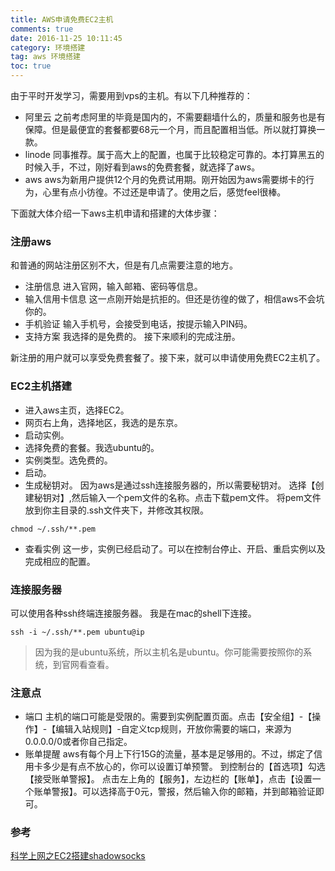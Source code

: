```yaml
---
title: AWS申请免费EC2主机
comments: true
date: 2016-11-25 10:11:45
category: 环境搭建
tag: aws 环境搭建
toc: true
---
```


由于平时开发学习，需要用到vps的主机。有以下几种推荐的：
- 阿里云 之前考虑阿里的毕竟是国内的，不需要翻墙什么的，质量和服务也是有保障。但是最便宜的套餐都要68元一个月，而且配置相当低。所以就打算换一款。
- linode
同事推荐。属于高大上的配置，也属于比较稳定可靠的。本打算黑五的时候入手，不过，刚好看到aws的免费套餐，就选择了aws。
- aws aws为新用户提供12个月的免费试用期。刚开始因为aws需要绑卡的行为，心里有点小彷徨。不过还是申请了。使用之后，感觉feel很棒。

下面就大体介绍一下aws主机申请和搭建的大体步骤：
<!--more-->
### 注册aws
和普通的网站注册区别不大，但是有几点需要注意的地方。
- 注册信息
进入官网，输入邮箱、密码等信息。
- 输入信用卡信息
这一点刚开始是抗拒的。但还是彷徨的做了，相信aws不会坑你的。
- 手机验证
输入手机号，会接受到电话，按提示输入PIN码。
- 支持方案
我选择的是免费的。
接下来顺利的完成注册。

新注册的用户就可以享受免费套餐了。接下来，就可以申请使用免费EC2主机了。
### EC2主机搭建
- 进入aws主页，选择EC2。
- 网页右上角，选择地区，我选的是东京。
- 启动实例。
- 选择免费的套餐。我选ubuntu的。
- 实例类型。选免费的。
- 启动。
- 生成秘钥对。
因为aws是通过ssh连接服务器的，所以需要秘钥对。
选择【创建秘钥对】,然后输入一个pem文件的名称。点击下载pem文件。
将pem文件放到你主目录的.ssh文件夹下，并修改其权限。
```
chmod ~/.ssh/**.pem
```
- 查看实例
这一步，实例已经启动了。可以在控制台停止、开启、重启实例以及完成相应的配置。

### 连接服务器
可以使用各种ssh终端连接服务器。
我是在mac的shell下连接。
```
ssh -i ~/.ssh/**.pem ubuntu@ip
```
> 因为我的是ubuntu系统，所以主机名是ubuntu。你可能需要按照你的系统，到官网看查看。

### 注意点
- 端口
主机的端口可能是受限的。需要到实例配置页面。点击【安全组】-【操作】-【编辑入站规则】-自定义tcp规则，开放你需要的端口，来源为0.0.0.0/0或者你自己指定。
- 账单提醒
aws有每个月上下行15G的流量，基本是足够用的。不过，绑定了信用卡多少是有点不放心的，你可以设置订单预警。
到控制台的【首选项】勾选【接受账单警报】。
点击左上角的【服务】，左边栏的【账单】，点击【设置一个账单警报】。可以选择高于0元，警报，然后输入你的邮箱，并到邮箱验证即可。

### 参考
[科学上网之EC2搭建shadowsocks](https://segmentfault.com/a/1190000003101075)
